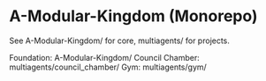 # A-Modular-Kingdom (Monorepo)

See A-Modular-Kingdom/ for core, multiagents/ for projects.

Foundation: A-Modular-Kingdom/
Council Chamber: multiagents/council_chamber/
Gym: multiagents/gym/
